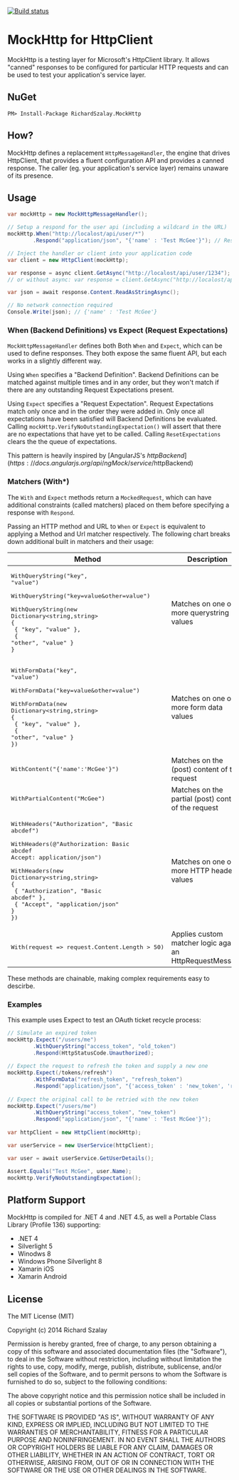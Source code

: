 [![Build status](https://ci.appveyor.com/api/projects/status/3in8hmcyg11wpcjw)](https://ci.appveyor.com/project/richardszalay/mockhttp)

MockHttp for HttpClient
=====================

MockHttp is a testing layer for Microsoft's HttpClient library. It allows "canned" responses to be configured for particular HTTP requests and can be used to test your application's service layer.

## NuGet

    PM> Install-Package RichardSzalay.MockHttp

## How?

MockHttp defines a replacement `HttpMessageHandler`, the engine that drives HttpClient, that provides a fluent configuration API and provides a canned response. The caller (eg. your application's service layer) remains unaware of its presence.

## Usage

```csharp
var mockHttp = new MockHttpMessageHandler();

// Setup a respond for the user api (including a wildcard in the URL)
mockHttp.When("http://localost/api/user/*")
        .Respond("application/json", "{'name' : 'Test McGee'}"); // Respond with JSON

// Inject the handler or client into your application code
var client = new HttpClient(mockHttp);

var response = async client.GetAsync("http://localost/api/user/1234");
// or without async: var response = client.GetAsync("http://localost/api/user/1234").Result;

var json = await response.Content.ReadAsStringAsync();

// No network connection required
Console.Write(json); // {'name' : 'Test McGee'}
```

### When (Backend Definitions) vs Expect (Request Expectations)

`MockHttpMessageHandler` defines both Both `When` and `Expect`, which can be used to define responses. They both expose the same fluent API, but each works in a slightly different way.

Using `When` specifies a "Backend Definition". Backend Definitions can be matched against multiple times and in any order, but they won't match if there are any outstanding Request Expectations present.

Using `Expect` specifies a "Request Expectation". Request Expectations match only once and in the order they were added in. Only once all expectations have been satisfied will Backend Definitions be evaluated. Calling `mockHttp.VerifyNoOutstandingExpectation()` will assert that there are no expectations that have yet to be called. Calling `ResetExpectations` clears the the queue of expectations.

This pattern is heavily inspired by [AngularJS's $httpBackend](https://docs.angularjs.org/api/ngMock/service/$httpBackend)

### Matchers (With*)

The `With` and `Expect` methods return a `MockedRequest`, which can have additional constraints (called matchers) placed on them before specifying a response with `Respond`.

Passing an HTTP method and URL to `When` or `Expect` is equivalent to applying a Method and Url matcher respectively. The following chart breaks down additional built in matchers and their usage:

| Method | Description |
| ------ | ----------- |
| <pre>WithQueryString("key", "value")<br /><br />WithQueryString("key=value&other=value")<br /><br />WithQueryString(new Dictionary&lt;string,string><br />{<br />  { "key", "value" },<br />  { "other", "value" }<br />}<br /></pre> | Matches on one or more querystring values |
| <pre>WithFormData("key", "value")<br /><br />WithFormData("key=value&other=value")<br /><br />WithFormData(new Dictionary&lt;string,string><br />{<br />  { "key", "value" },<br />  { "other", "value" }<br />})<br /></pre> | Matches on one or more form data values |
| <pre>WithContent("{'name':'McGee'}")</pre> | Matches on the (post) content of the request |
| <pre>WithPartialContent("McGee")</pre> | Matches on the partial (post) content of the request |
| <pre>WithHeaders("Authorization", "Basic abcdef")<br /><br />WithHeaders(@"Authorization: Basic abcdef<br />Accept: application/json")<br /><br />WithHeaders(new Dictionary&lt;string,string><br />{<br />  { "Authorization", "Basic abcdef" },<br />  { "Accept", "application/json" }<br />})<br /></pre> | Matches on one or more HTTP header values |
| <pre>With(request => request.Content.Length > 50)</pre> | Applies custom matcher logic against an HttpRequestMessage |

These methods are chainable, making complex requirements easy to descirbe.

### Examples

This example uses Expect to test an OAuth ticket recycle process:

```csharp
// Simulate an expired token
mockHttp.Expect("/users/me")
        .WithQueryString("access_token", "old_token")
        .Respond(HttpStatusCode.Unauthorized);
    
// Expect the request to refresh the token and supply a new one
mockHttp.Expect(/tokens/refresh")
        .WithFormData("refresh_token", "refresh_token")
        .Respond("application/json", "{'access_token' : 'new_token', 'refresh_token' : 'new_refresh'}");
    
// Expect the original call to be retried with the new token
mockHttp.Expect("/users/me")
        .WithQueryString("access_token", "new_token")
        .Respond("application/json", "{'name' : 'Test McGee'}");
    
var httpClient = new HttpClient(mockHttp);

var userService = new UserService(httpClient);

var user = await userService.GetUserDetails();

Assert.Equals("Test McGee", user.Name);
mockHttp.VerifyNoOutstandingExpectation();
```
	
## Platform Support

MockHttp is compiled for .NET 4 and .NET 4.5, as well a Portable Class Library (Profile 136) supporting:

* .NET 4
* Silverlight 5
* Winodws 8
* Windows Phone Silverlight 8
* Xamarin iOS
* Xamarin Android

## License

The MIT License (MIT)

Copyright (c) 2014 Richard Szalay

Permission is hereby granted, free of charge, to any person obtaining a copy
of this software and associated documentation files (the "Software"), to deal
in the Software without restriction, including without limitation the rights
to use, copy, modify, merge, publish, distribute, sublicense, and/or sell
copies of the Software, and to permit persons to whom the Software is
furnished to do so, subject to the following conditions:

The above copyright notice and this permission notice shall be included in all
copies or substantial portions of the Software.

THE SOFTWARE IS PROVIDED "AS IS", WITHOUT WARRANTY OF ANY KIND, EXPRESS OR
IMPLIED, INCLUDING BUT NOT LIMITED TO THE WARRANTIES OF MERCHANTABILITY,
FITNESS FOR A PARTICULAR PURPOSE AND NONINFRINGEMENT. IN NO EVENT SHALL THE
AUTHORS OR COPYRIGHT HOLDERS BE LIABLE FOR ANY CLAIM, DAMAGES OR OTHER
LIABILITY, WHETHER IN AN ACTION OF CONTRACT, TORT OR OTHERWISE, ARISING FROM,
OUT OF OR IN CONNECTION WITH THE SOFTWARE OR THE USE OR OTHER DEALINGS IN THE
SOFTWARE.
